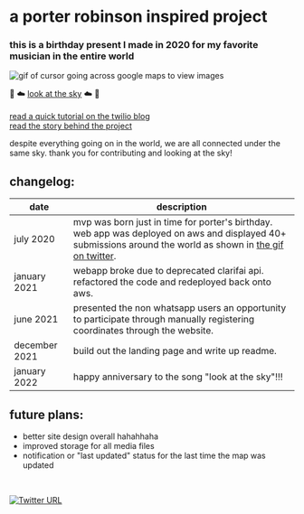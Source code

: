 # a porter robinson inspired project
### this is a birthday present I made in 2020 for my favorite musician in the entire world 

![gif of cursor going across google maps to view images](static/porterbday.gif)

💫 ☁️ [look at the sky](http://lookatthesky.dianephan.me/) ☁️ 💫
<br><br>[read a quick tutorial on the twilio blog](https://www.twilio.com/blog/look-at-the-sky-mms-clarifai-google-maps-python-flask)
<br>[read the story behind the project](http://127.0.0.1:5500/templates/story.html)

despite everything going on in the world, we are all connected under the same sky. 
thank you for contributing and looking at the sky!
<br>
## changelog:
| date | description |
| ----------- | ----------- |
| july 2020 | mvp was born just in time for porter's birthday. web app was deployed on aws and displayed 40+ submissions around the world as shown in  [the gif on twitter](https://twitter.com/doctorkawaii/status/1284336176405438464). |
| january 2021 | webapp broke due to deprecated clarifai api. refactored the code and redeployed back onto aws.|
| june 2021 | presented the non whatsapp users an opportunity to participate through manually registering coordinates through the website. |
| december 2021 | build out the landing page and write up readme. 
| january 2022 | happy anniversary to the song "look at the sky"!!!


## future plans:
* better site design overall hahahhaha 
* improved storage for all media files
* notification or "last updated" status for the last time the map was updated

<br>

[![Twitter URL](https://img.shields.io/twitter/url/https/twitter.com/doctorkawaii.svg?style=social&label=Follow%20%40doctorkawaii)](https://twitter.com/doctorkawaii)
